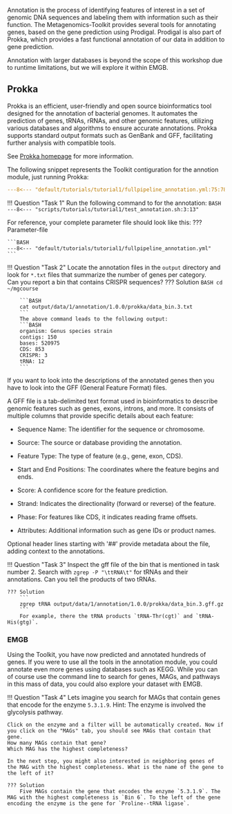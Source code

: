 Annotation is the process of identifying features of interest in a set of genomic DNA sequences and labeling them with information such as their function.
The Metagenomics-Toolkit provides several tools for annotating genes, based on the gene prediction using Prodigal.
Prodigal is also part of Prokka, which provides a fast functional annotation of our data in addition to gene prediction. 

Annotation with larger databases is beyond the scope of this workshop due to runtime limitations, but we will explore it within EMGB.

## Prokka

Prokka is an efficient, user-friendly and open source bioinformatics tool designed for the annotation of bacterial genomes.
It automates the prediction of genes, tRNAs, rRNAs, and other genomic features, utilizing various databases and algorithms to ensure accurate annotations.
Prokka supports standard output formats such as GenBank and GFF, facilitating further analysis with compatible tools. 

See [Prokka homepage](https://github.com/tseemann/prokka) for more information.

The following snippet represents the Toolkit contiguration for the annotion module, just running Prokka:
```YAML linenums="1" title="Annotation Configuration File Snippet 1"
---8<--- "default/tutorials/tutorial1/fullpipeline_annotation.yml:75:78"
```

!!! Question "Task 1"
    Run the following command to for the annotation:
    ```BASH
    ---8<--- "scripts/tutorials/tutorial1/test_annotation.sh:3:13"
    ```

For reference, your complete parameter file should look like this:
??? Parameter-file

    ```BASH
    ---8<--- "default/tutorials/tutorial1/fullpipeline_annotation.yml"
    ```

!!! Question "Task 2"
    Locate the annotation files in the `output` directory and look for `*.txt` files that summarize the number of genes per category.  
    Can you report a bin that contains CRISPR sequences?
    ??? Solution
        ```BASH
        cd ~/mgcourse
        ```

        ```BASH
        cat output/data/1/annotation/1.0.0/prokka/data_bin.3.txt
        ```
        The above command leads to the following output: 
        ```BASH
        organism: Genus species strain 
        contigs: 150
        bases: 520975
        CDS: 853
        CRISPR: 3
        tRNA: 12
        ```

If you want to look into the descriptions of the annotated genes then you have to look into the GFF (General Feature Format) files. 

A GFF file is a tab-delimited text format used in bioinformatics to describe genomic features such as genes, exons, introns, and more.
It consists of multiple columns that provide specific details about each feature:

  * Sequence Name: The identifier for the sequence or chromosome.

  * Source: The source or database providing the annotation.

  * Feature Type: The type of feature (e.g., gene, exon, CDS).

  * Start and End Positions: The coordinates where the feature begins and ends.

  * Score: A confidence score for the feature prediction.

  * Strand: Indicates the directionality (forward or reverse) of the feature.

  * Phase: For features like CDS, it indicates reading frame offsets.

  * Attributes: Additional information such as gene IDs or product names.

Optional header lines starting with '##' provide metadata about the file, adding context to the annotations. 

!!! Question "Task 3"
    Inspect the gff file of the bin that is mentioned in task number 2. Search with `zgrep -P "\ttRNA\t"` for tRNAs and their annotations.
    Can you tell the products of two tRNAs. 

    ??? Solution
        ```
        zgrep tRNA output/data/1/annotation/1.0.0/prokka/data_bin.3.gff.gz
        ```
        For example, there the tRNA products `tRNA-Thr(cgt)` and `tRNA-His(gtg)`.  
        

### EMGB

Using the Toolkit, you have now predicted and annotated hundreds of genes.
If you were to use all the tools in the annotation module, you could annotate even more genes using databases such as KEGG.
While you can of course use the command line to search for genes,
MAGs, and pathways in this mass of data, you could also explore your dataset with EMGB.

!!! Question "Task 4"
    Lets imagine you search for MAGs that contain genes that encode for the enzyme `5.3.1.9`.
    Hint: The enzyme is involved the glycolysis pathway. 

    Click on the enzyme and a filter will be automatically created. Now if you click on the "MAGs" tab, you should see MAGs that contain that gene.
    How many MAGs contain that gene?
    Which MAG has the highest completeness?

    In the next step, you might also interested in neighboring genes of the MAG with the highest completeness. What is the name of the gene to the left of it?
    
    ??? Solution
        Five MAGs contain the gene that encodes the enzyme `5.3.1.9`. The MAG with the highest completeness is `Bin 6`. To the left of the gene encoding the enzyme is the gene for `Proline--tRNA ligase`.
